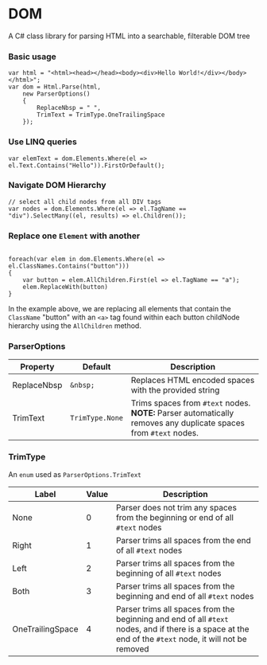 # DOM
A C# class library for parsing HTML into a searchable, filterable DOM tree

### Basic usage
```
var html = "<html><head></head><body><div>Hello World!</div></body></html>";
var dom = Html.Parse(html, 
	new ParserOptions()
	{
		ReplaceNbsp = " ",
		TrimText = TrimType.OneTrailingSpace
	});
```

### Use LINQ queries
```
var elemText = dom.Elements.Where(el => el.Text.Contains("Hello")).FirstOrDefault();
```
### Navigate DOM Hierarchy
```
// select all child nodes from all DIV tags
var nodes = dom.Elements.Where(el => el.TagName == "div").SelectMany((el, results) => el.Children());
```

### Replace one `Element` with another
```

foreach(var elem in dom.Elements.Where(el => el.ClassNames.Contains("button")))
{
	var button = elem.AllChildren.First(el => el.TagName == "a");
	elem.ReplaceWith(button)
}
```
In the example above, we are replacing all elements that contain the `ClassName` "button" with an `<a>` tag found within each button childNode hierarchy using the `AllChildren` method.

### ParserOptions

|Property|Default|Description|
|---|---|---|
|ReplaceNbsp|`&nbsp;`|Replaces HTML encoded spaces with the provided string|
|TrimText|`TrimType.None`|Trims spaces from `#text` nodes. **NOTE:** Parser automatically removes any duplicate spaces from `#text` nodes.|

### TrimType
An `enum` used as `ParserOptions.TrimText`

|Label|Value|Description|
|---|---|---|
|None|0|Parser does not trim any spaces from the beginning or end of all `#text` nodes|
|Right|1|Parser trims all spaces from the end of all `#text` nodes|
|Left|2|Parser trims all spaces from the beginning of all `#text` nodes|
|Both|3|Parser trims all spaces from the beginning and end of all `#text` nodes|
|OneTrailingSpace|4|Parser trims all spaces from the beginning and end of all `#text` nodes, and if there is a space at the end of the `#text` node, it will not be removed|